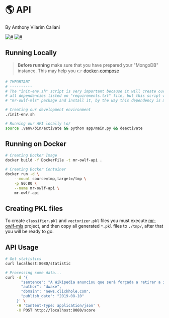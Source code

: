 # 🌎 API
By Anthony Vilarim Caliani

[![#](https://img.shields.io/badge/licence-MIT-lightseagreen.svg)](#) [![#](https://img.shields.io/badge/python-3.7.x-yellow.svg)](#)

## Running Locally

> **Before running** make sure that you have prepared your "MongoDB" instance. This may help you 👉 [docker-compose](../mongodb/docker-compose.yml)

```bash
# IMPORTANT 
# ----------
# The "init-env.sh" script is very important because it will create our python "venv" and install
# all dependencies listed on "requirements.txt" file, but this script will also create
# "mr-owlf-mls" package and install it, by the way this dependency is mandatory as well.

# Creating our development environment
./init-env.sh

# Running our API locally \o/
source .venv/bin/activate && python app/main.py && deactivate
```

## Running on Docker
```bash
# Creating Docker Image
docker build -f DockerFile -t mr-owlf-api .

# Creating Docker Container
docker run -d \
	--mount source=tmp,target=/tmp \
	-p 80:80 \
	--name mr-owlf-api \
	mr-owlf-api
```

## Creating PKL files
To create `classifier.pkl` and `vectorizer.pkl` files you must execute [mr-owlf-mls](../mr-owlf-mls/README.md) project, and then copy all generated `*.pkl` files to `./tmp/`, after that you will be ready to go.

## API Usage
```bash
# Get statistics
curl localhost:8080/statistic

# Processing some data...
curl -d '{
       "sentence": "A Wikipedia anunciou que será forçada a retirar a inscrição para Ostrich devido à falta de financiamento",
       "author": "dwaxe", 
       "domain": "news.clickhole.com", 
       "publish_date": "2019-08-10"
     }' \
     -H 'Content-Type: application/json' \
     -X POST http://localhost:8080/score


```

